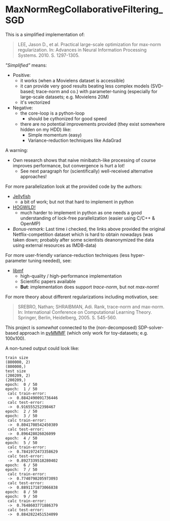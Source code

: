 # MaxNormRegCollaborativeFiltering_SGD

This is a simplified implementation of:

> LEE, Jason D., et al. Practical large-scale optimization for max-norm regularization. In: Advances in Neural Information Processing Systems. 2010. S. 1297-1305.

*"Simplified"* means:

- Positive:
  - it works (when a Movielens dataset is accessible)
  - it can provide very good results beating less complex models (SVD-based; trace-norm and co.) with parameter-tuning (especially for large-scale datasets; e.g. Movielens 20M)
  - it's vectorized
- Negative:
  - the core-loop is a python-loop
    - should be cythonized for good speed
  - there are no potential improvements provided (they exist somewhere hidden on my HDD) like:
    - Simple momentum (easy)
    - Variance-reduction techniques like AdaGrad

A warning:

- Own research shows that naive minibatch-like processing of course improves performance, but convergence is hurt a lot!
  - See next paragraph for (scientifically) well-received alternative approaches!

For more parallelization look at the provided code by the authors:

- [Jellyfish](http://i.stanford.edu/hazy/victor/jellyfish/)
  - a bit of work; but not that hard to implement in python
- [HOGWILD!](http://i.stanford.edu/hazy/victor/Hogwild/)
  - much harder to implement in python as one needs a good understanding of lock-free parallelization (easier using C/C++ & OpenMP)
- *Bonus-remark:* Last time i checked, the links above provided the original Netflix-competition dataset which is hard to obtain nowadays (was taken down; probably after some scientists deanonymized the data using external resources as IMDB-data) 


For more user-friendly variance-reduction techniques (less hyper-parameter tuning needed), see:
- [libmf](https://www.csie.ntu.edu.tw/~cjlin/libmf/)
  - high-quality / high-performance implementation
  - Scientific papers available
  - **But**: implementation does support *trace-norm*, but not *max-norm*!

For more theory about different regularizations including motivation, see:

> SREBRO, Nathan; SHRAIBMAN, Adi. Rank, trace-norm and max-norm. In: International Conference on Computational Learning Theory. Springer, Berlin, Heidelberg, 2005. S. 545-560.

This project is *somewhat* connected to the (non-decomposed) SDP-solver-based approach in [pyMMMF](https://github.com/sschnug/pyMMMF) (which only work for toy-datasets; e.g. 100x100).

A non-tuned output could look like:

    train size
    (800000, 2)
    (800000,)
    test size
    (200209, 2)
    (200209,)
    epoch:  0 / 50
    epoch:  1 / 50
     calc train-error:
     ->  0.8842490091736446
     calc test-error:
     ->  0.916555252398467
    epoch:  2 / 50
    epoch:  3 / 50
     calc train-error:
     ->  0.8041708542450389
     calc test-error:
     ->  0.896428026026099
    epoch:  4 / 50
    epoch:  5 / 50
     calc train-error:
     ->  0.7841972473358629
     calc test-error:
     ->  0.8927339518280402
    epoch:  6 / 50
    epoch:  7 / 50
     calc train-error:
     ->  0.7740798205973093
     calc test-error:
     ->  0.8891171873066838
    epoch:  8 / 50
    epoch:  9 / 50
     calc train-error:
     ->  0.7648603771886379
     calc test-error:
     ->  0.8842822451534099
